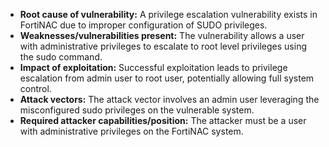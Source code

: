 - **Root cause of vulnerability:** A privilege escalation vulnerability exists in FortiNAC due to improper configuration of SUDO privileges.
- **Weaknesses/vulnerabilities present:** The vulnerability allows a user with administrative privileges to escalate to root level privileges using the sudo command.
-  **Impact of exploitation:** Successful exploitation leads to privilege escalation from admin user to root user, potentially allowing full system control.
- **Attack vectors:** The attack vector involves an admin user leveraging the misconfigured sudo privileges on the vulnerable system.
- **Required attacker capabilities/position:** The attacker must be a user with administrative privileges on the FortiNAC system.